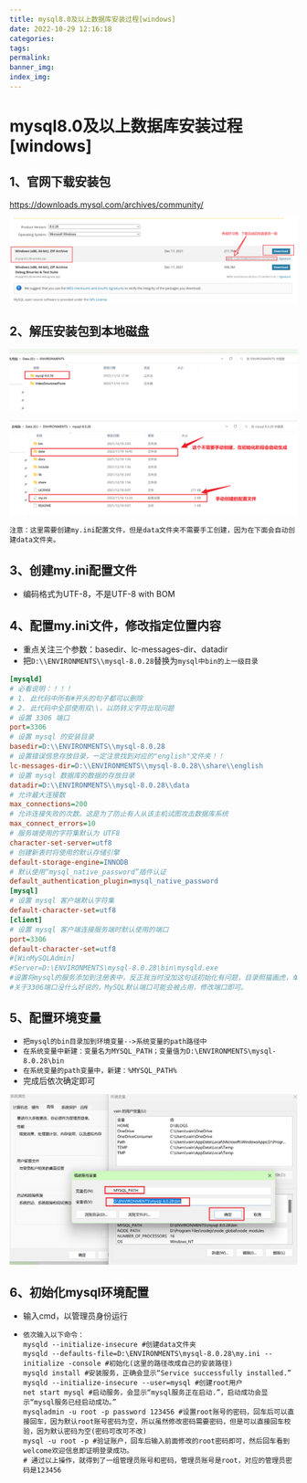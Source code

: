 ```yaml
---
title: mysql8.0及以上数据库安装过程[windows]
date: 2022-10-29 12:16:18
categories:
tags:
permalink:
banner_img: 
index_img: 
---
```


# mysql8.0及以上数据库安装过程[windows]

## 1、官网下载安装包

https://downloads.mysql.com/archives/community/

![image-20221113131938539](mysql8-0及以上数据库安装过程-windows/image-20221113131938539.png)

## 2、解压安装包到本地磁盘

![image-20221123093557059](mysql8-0及以上数据库安装过程-windows/image-20221123093557059.png)

![image-20221123093840348](mysql8-0及以上数据库安装过程-windows/image-20221123093840348.png)

`注意：这里需要创建my.ini配置文件，但是data文件夹不需要手工创建，因为在下面会自动创建data文件夹。`

## 3、创建my.ini配置文件

- 编码格式为UTF-8，不是UTF-8 with BOM

## 4、配置my.ini文件，修改指定位置内容

- 重点关注三个参数：basedir、lc-messages-dir、datadir
- 把`D:\\ENVIRONMENTS\\mysql-8.0.28`替换为`mysql中bin的上一级目录`

```ini
[mysqld]
# 必看说明：！！！
# 1. 此代码中所有#开头的句子都可以删除
# 2. 此代码中全部使用双\\，以防转义字符出现问题
# 设置 3306 端口
port=3306
# 设置 mysql 的安装目录
basedir=D:\\ENVIRONMENTS\\mysql-8.0.28
# 设置错误信息存放目录，一定注意找到对应的"english"文件夹！！
lc-messages-dir=D:\\ENVIRONMENTS\\mysql-8.0.28\\share\\english
# 设置 mysql 数据库的数据的存放目录
datadir=D:\\ENVIRONMENTS\\mysql-8.0.28\\data
# 允许最大连接数
max_connections=200
# 允许连接失败的次数。这是为了防止有人从该主机试图攻击数据库系统
max_connect_errors=10
# 服务端使用的字符集默认为 UTF8
character-set-server=utf8
# 创建新表时将使用的默认存储引擎
default-storage-engine=INNODB
# 默认使用“mysql_native_password”插件认证
default_authentication_plugin=mysql_native_password
[mysql]
# 设置 mysql 客户端默认字符集
default-character-set=utf8
[client]
# 设置 mysql 客户端连接服务端时默认使用的端口
port=3306
default-character-set=utf8
#[WinMySQLAdmin]
#Server=D:\ENVIRONMENTS\mysql-8.0.28\bin\mysqld.exe
#设置将mysql的服务添加到注册表中，反正我当时没加这句话初始化有问题，目录照猫画虎，单双杠自己选
#关于3306端口没什么好说的，MySQL默认端口可能会被占用，修改端口即可。
```

## 5、配置环境变量

- `把mysql的bin目录加到环境变量-->系统变量的path路径中`
- `在系统变量中新建：变量名为MYSQL_PATH；变量值为D:\ENVIRONMENTS\mysql-8.0.28\bin`
- `在系统变量的path变量中，新建：%MYSQL_PATH%`
- 完成后依次确定即可

![image-20221123094615130](mysql8-0及以上数据库安装过程-windows/image-20221123094615130.png)

## 6、初始化mysql环境配置

- 输入cmd，以管理员身份运行

- ```mysql
  依次输入以下命令：
  mysqld --initialize-insecure #创建data文件夹
  mysqld --defaults-file=D:\ENVIRONMENTS\mysql-8.0.28\my.ini --initialize -console #初始化(这里的路径改成自己的安装路径)
  mysqld install #安装服务，正确会显示“Service successfully installed.”
  mysqld --initialize-insecure --user=mysql #创建root用户
  net start mysql #启动服务，会显示“mysql服务正在启动.”，启动成功会显示“mysql服务已经启动成功。”
  mysqladmin -u root -p password 123456 #设置root账号的密码，回车后可以直接回车，因为默认root账号密码为空，所以虽然修改密码需要密码，但是可以直接回车校验，因为默认密码为空(密码可改可不改)
  mysql -u root -p #验证账户，回车后输入前面修改的root密码即可，然后回车看到welcome欢迎信息即证明登录成功。
  # 通过以上操作，就得到了一组管理员账号和密码，管理员账号是root，对应的管理员密码是123456
  ```

